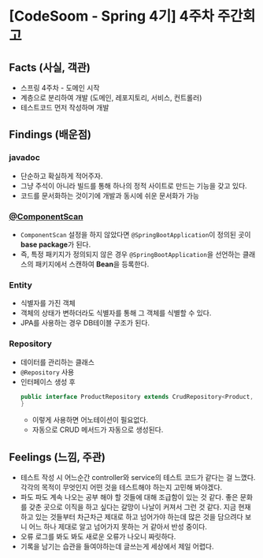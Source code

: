 # [CodeSoom - Spring 4기] 4주차 주간회고
## Facts (사실, 객관)
- 스프링 4주차 - 도메인 시작
- 계층으로 분리하여 개발 (도메인, 레포지토리, 서비스, 컨트롤러)
- 테스트코드 먼저 작성하며 개발 


## Findings (배운점)

### javadoc 
- 단순하고 확실하게 적어주자. 
- 그냥 주석이 아니라 빌드를 통해 하나의 정적 사이트로 만드는 기능을 갖고 있다. 
- 코드를 문서화하는 것이기에 개발과 동시에 쉬운 문서화가 가능

### [@ComponentScan ](https://github.com/Kyuwon53/Kyuwon53.github.io/blob/main/Spring/%5BSpring%5D%40ComponentScan.md)
- `ComponentScan` 설정을 하지 않았다면 `@SpringBootApplication`이 정의된 곳이 **base package**가 된다. 
- 즉, 특정 패키지가 정의되지 않은 경우 `@SpringBootApplication`을 선언하는 클래스의 패키지에서 스캔하여 **Bean**을 등록한다. 

### Entity
- 식별자를 가진 객체 
- 객체의 상태가 변하더라도 식별자를 통해 그 객체를 식별할 수 있다. 
- JPA를 사용하는 경우 DB테이블 구조가 된다. 

### Repository
- 데이터를 관리하는 클래스 
- `@Repository` 사용
- 인터페이스 생성 후 
  ```java
  public interface ProductRepository extends CrudRepository<Product, Long> {
  }
  ```
  - 이렇게 사용하면 어노테이션이 필요없다. 
  - 자동으로 CRUD 메서드가 자동으로 생성된다.

## Feelings (느낌, 주관)
- 테스트 작성 시 어느순간 controller와 service의 테스트 코드가 같다는 걸 느꼈다. 각각의 목적이 무엇인지 어떤 것을 테스트해야 하는지 고민해  봐야겠다. 
- 파도 파도 계속 나오는 공부 해야 할 것들에 대해 조급함이 있는 것 같다. 좋은 문화를 갖춘 곳으로 이직을 하고 싶다는 갈망이 나날이 커져서 그런 것 같다. 지금 현재 하고 있는 것들부터 차근차근 제대로 하고 넘어가야 하는데 많은 것을 담으려다 보니 어느 하나 제대로 알고 넘어가지 못하는 거 같아서 반성 중이다. 
- 오류 로그를 봐도 봐도 새로운 오류가 나오니 짜릿하다.
- 기록을 남기는 습관을 들여야하는데 글쓰는게 세상에서 제일 어렵다. 


